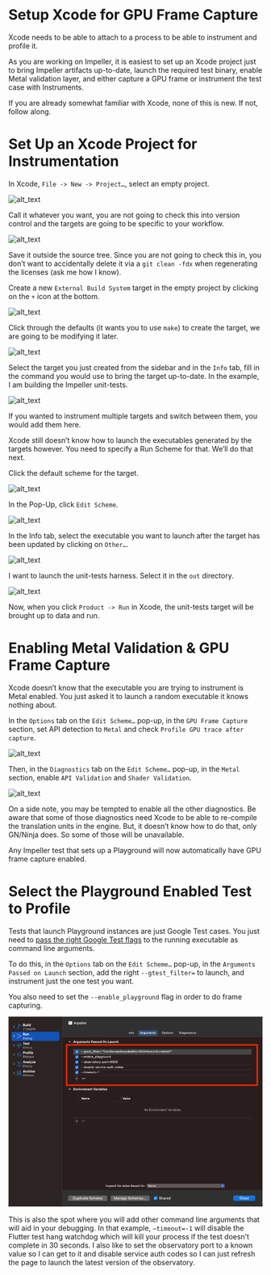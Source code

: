 # Setup Xcode for GPU Frame Capture

Xcode needs to be able to attach to a process to be able to instrument and
profile it.

As you are working on Impeller, it is easiest to set up an Xcode project just to
bring Impeller artifacts up-to-date, launch the required test binary, enable
Metal validation layer, and either capture a GPU frame or instrument the test
case with Instruments.

If you are already somewhat familiar with Xcode, none of this is new. If not,
follow along.

# Set Up an Xcode Project for Instrumentation

In Xcode, `File -> New -> Project…`, select an empty project.

![alt_text](assets/xcode_frame_capture/image1.png "image_tooltip")

Call it whatever you want, you are not going to check this into version control
and the targets are going to be specific to your workflow.

![alt_text](assets/xcode_frame_capture/image2.png "image_tooltip")

Save it outside the source tree. Since you are not going to check this in, you
don’t want to accidentally delete it via a `git clean -fdx` when regenerating
the licenses (ask me how I know).

Create a new `External Build System` target in the empty project by clicking on
the `+` icon at the bottom.

![alt_text](assets/xcode_frame_capture/image3.png "image_tooltip")

Click through the defaults (it wants you to use `make`) to create the target, we
are going to be modifying it later.

![alt_text](assets/xcode_frame_capture/image4.png "image_tooltip")

Select the target you just created from the sidebar and in the `Info` tab, fill
in the command you would use to bring the target up-to-date. In the example, I
am building the Impeller unit-tests.

![alt_text](assets/xcode_frame_capture/image5.png "image_tooltip")

If you wanted to instrument multiple targets and switch between them, you would
add them here.

Xcode still doesn’t know how to launch the executables generated by the targets
however. You need to specify a Run Scheme for that. We’ll do that next.

Click the default scheme for the target.

![alt_text](assets/xcode_frame_capture/image6.png "image_tooltip")

In the Pop-Up, click `Edit Scheme`.

![alt_text](assets/xcode_frame_capture/image7.png "image_tooltip")

In the Info tab, select the executable you want to launch after the target has
been updated by clicking on `Other…`.

![alt_text](assets/xcode_frame_capture/image8.png "image_tooltip")

I want to launch the unit-tests harness. Select it in the `out` directory.

![alt_text](assets/xcode_frame_capture/image9.png "image_tooltip")

Now, when you click `Product -> Run` in Xcode, the unit-tests target will be
brought up to data and run.

# Enabling Metal Validation & GPU Frame Capture

Xcode doesn’t know that the executable you are trying to instrument is Metal
enabled. You just asked it to launch a random executable it knows nothing about.

In the `Options` tab on the `Edit Scheme…` pop-up, in the `GPU Frame Capture`
section, set API detection to `Metal` and check `Profile GPU trace after
capture`.

![alt_text](assets/xcode_frame_capture/image10.png "image_tooltip")

Then, in the `Diagnostics` tab on the `Edit Scheme…` pop-up, in the `Metal`
section, enable `API Validation` and `Shader Validation`.

![alt_text](assets/xcode_frame_capture/image11.png "image_tooltip")

On a side note, you may be tempted to enable all the other diagnostics. Be aware
that some of those diagnostics need Xcode to be able to re-compile the
translation units in the engine. But, it doesn’t know how to do that, only
GN/Ninja does. So some of those will be unavailable.

Any Impeller test that sets up a Playground will now automatically have GPU
frame capture enabled.

# Select the Playground Enabled Test to Profile

Tests that launch Playground instances are just Google Test cases. You just need
to [pass the right Google Test
flags](https://google.github.io/googletest/advanced.html#running-a-subset-of-the-tests)
to the running executable as command line arguments.

To do this, in the `Options` tab on the `Edit Scheme…` pop-up, in the `Arguments
Passed on Launch` section, add the right `--gtest_filter=` to launch, and
instrument just the one test you want.

You also need to set the `--enable_playground` flag in order to do frame capturing.

![alt_text](assets/xcode_frame_capture/image12.png "image_tooltip")

This is also the spot where you will add other command line arguments that will
aid in your debugging. In that example, `–timeout=-1` will disable the Flutter
test hang watchdog which will kill your process if the test doesn’t complete in
30 seconds. I also like to set the observatory port to a known value so I can
get to it and disable service auth codes so I can just refresh the page to
launch the latest version of the observatory.
